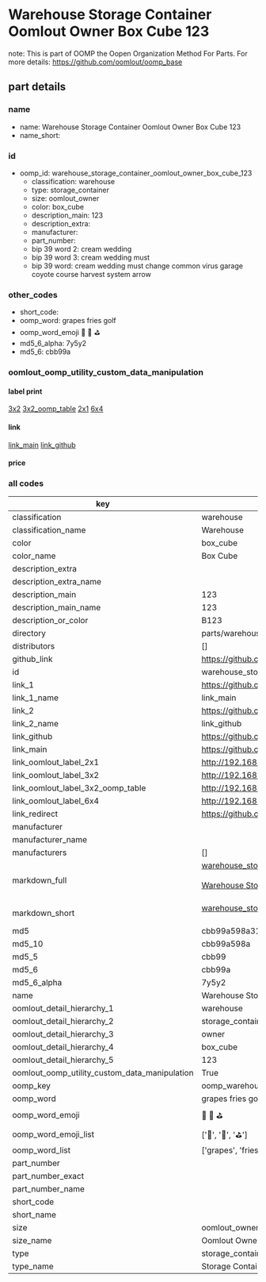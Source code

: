 # Warehouse Storage Container Oomlout Owner Box Cube 123  

note: This is part of OOMP the Oopen Organization Method For Parts. For more details: https://github.com/oomlout/oomp_base

##  part details
  







### name
* name: Warehouse Storage Container Oomlout Owner Box Cube 123
* name_short: 
### id
* oomp_id: warehouse_storage_container_oomlout_owner_box_cube_123
  * classification: warehouse
  * type: storage_container
  * size: oomlout_owner
  * color: box_cube
  * description_main: 123
  * description_extra: 
  * manufacturer: 
  * part_number: 
  * bip 39 word 2: cream wedding
  * bip 39 word 3: cream wedding must
  * bip 39 word: cream wedding must change common virus garage coyote course harvest system arrow

### other_codes
* short_code: 
* oomp_word: grapes fries golf
* oomp_word_emoji :grapes: :fries: :golf:
* md5_6_alpha: 7y5y2
* md5_6: cbb99a






### oomlout_oomp_utility_custom_data_manipulation
#### label print
[3x2](http://192.168.1.245:1112/?label=oomp%207y5y2)
[3x2_oomp_table](http://192.168.1.108:1112/?label=oomp%207y5y2)
[2x1](http://192.168.1.242:1112/?label=oomp%207y5y2)
[6x4](http://192.168.1.55:1112/?label=oomp%207y5y2)    

#### link

[link_main](https://github.com/oomlout/oomlout_oomp_version_1_messy/tree/main/parts/warehouse_storage_container_oomlout_owner_box_cube_123) [link_github](https://github.com/oomlout/oomlout_oomp_version_1_messy/tree/main/parts/warehouse_storage_container_oomlout_owner_box_cube_123)                             

#### price







### all codes 
| key | value |  
| --- | --- |  
| classification | warehouse |  
| classification_name | Warehouse |  
| color | box_cube |  
| color_name | Box Cube |  
| description_extra |  |  
| description_extra_name |  |  
| description_main | 123 |  
| description_main_name | 123 |  
| description_or_color | B123 |  
| directory | parts/warehouse_storage_container_oomlout_owner_box_cube_123 |  
| distributors | [] |  
| github_link | https://github.com/oomlout/oomlout_oomp_part_src/tree/main/parts/warehouse_storage_container_oomlout_owner_box_cube_123 |  
| id | warehouse_storage_container_oomlout_owner_box_cube_123 |  
| link_1 | https://github.com/oomlout/oomlout_oomp_version_1_messy/tree/main/parts/warehouse_storage_container_oomlout_owner_box_cube_123 |  
| link_1_name | link_main |  
| link_2 | https://github.com/oomlout/oomlout_oomp_version_1_messy/tree/main/parts/warehouse_storage_container_oomlout_owner_box_cube_123 |  
| link_2_name | link_github |  
| link_github | https://github.com/oomlout/oomlout_oomp_version_1_messy/tree/main/parts/warehouse_storage_container_oomlout_owner_box_cube_123 |  
| link_main | https://github.com/oomlout/oomlout_oomp_version_1_messy/tree/main/parts/warehouse_storage_container_oomlout_owner_box_cube_123 |  
| link_oomlout_label_2x1 | http://192.168.1.242:1112/?label=oomp%207y5y2 |  
| link_oomlout_label_3x2 | http://192.168.1.245:1112/?label=oomp%207y5y2 |  
| link_oomlout_label_3x2_oomp_table | http://192.168.1.108:1112/?label=oomp%207y5y2 |  
| link_oomlout_label_6x4 | http://192.168.1.55:1112/?label=oomp%207y5y2 |  
| link_redirect | https://github.com/oomlout/oomlout_oomp_version_1_messy/tree/main/parts/warehouse_storage_container_oomlout_owner_box_cube_123 |  
| manufacturer |  |  
| manufacturer_name |  |  
| manufacturers | [] |  
| markdown_full | [warehouse_storage_container_oomlout_owner_box_cube_123](none)<br>[](none)<br>[Warehouse Storage Container Oomlout Owner Box Cube 123](none)<br><br> |  
| markdown_short | [warehouse_storage_container_oomlout_owner_box_cube_123](none)<br><br> |  
| md5 | cbb99a598a31abefd2173263243e3997 |  
| md5_10 | cbb99a598a |  
| md5_5 | cbb99 |  
| md5_6 | cbb99a |  
| md5_6_alpha | 7y5y2 |  
| name | Warehouse Storage Container Oomlout Owner Box Cube 123 |  
| oomlout_detail_hierarchy_1 | warehouse |  
| oomlout_detail_hierarchy_2 | storage_container |  
| oomlout_detail_hierarchy_3 | owner |  
| oomlout_detail_hierarchy_4 | box_cube |  
| oomlout_detail_hierarchy_5 | 123 |  
| oomlout_oomp_utility_custom_data_manipulation | True |  
| oomp_key | oomp_warehouse_storage_container_oomlout_owner_box_cube_123 |  
| oomp_word | grapes fries golf |  
| oomp_word_emoji | :grapes: :fries: :golf: |  
| oomp_word_emoji_list | [':grapes:', ':fries:', ':golf:'] |  
| oomp_word_list | ['grapes', 'fries', 'golf'] |  
| part_number |  |  
| part_number_exact |  |  
| part_number_name |  |  
| short_code |  |  
| short_name |  |  
| size | oomlout_owner |  
| size_name | Oomlout Owner |  
| type | storage_container |  
| type_name | Storage Container |  
